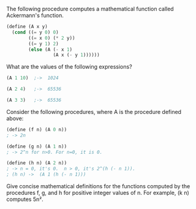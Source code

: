 The following procedure computes a mathematical function called Ackermann's function.

```scheme
(define (A x y)
  (cond ((= y 0) 0)
        ((= x 0) (* 2 y))
        ((= y 1) 2)
        (else (A (- x 1)
                 (A x (- y 1))))))
```

What are the values of the following expressions?

```scheme
(A 1 10)  ;->  1024

(A 2 4)   ;->  65536

(A 3 3)   ;->  65536
```

Consider the following procedures, where A is the procedure defined above:

```scheme
(define (f n) (A 0 n))
; -> 2n

(define (g n) (A 1 n))
; -> 2^n for n>0. For n=0, it is 0.

(define (h n) (A 2 n))
; -> n = 0, it's 0.  n > 0, it's 2^(h (- n 1)).
; (h n) ->  (A 1 (h (- n 1)))
```

Give concise mathematical definitions for the functions computed by the procedures f, g, and h for positive integer values of n. For example, (k n) computes 5n².

